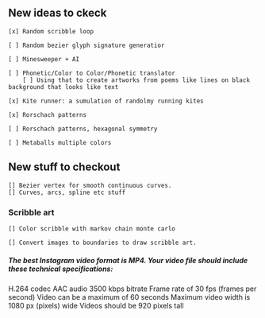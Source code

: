 ## New ideas to ckeck

    [x] Random scribble loop

    [ ] Random bezier glyph signature generatior

    [ ] Minesweeper + AI

    [ ] Phonetic/Color to Color/Phonetic translator
        [ ] Using that to create artworks from poems like lines on black background that looks like text

    [x] Kite runner: a sumulation of randolmy running kites

    [x] Rorschach patterns

    [ ] Rorschach patterns, hexagonal symmetry

    [ ] Metaballs multiple colors 


## New stuff to checkout
    [] Bezier vertex for smooth continuous curves.
    [] Curves, arcs, spline etc stuff

### Scribble art
    [] Color scribble with markov chain monte carlo

    [] Convert images to boundaries to draw scribble art.


##### The best Instagram video format is MP4. Your video file should include these technical specifications:

H.264 codec
AAC audio
3500 kbps bitrate
Frame rate of 30 fps (frames per second)
Video can be a maximum of 60 seconds
Maximum video width is 1080 px (pixels) wide
Videos should be 920 pixels tall